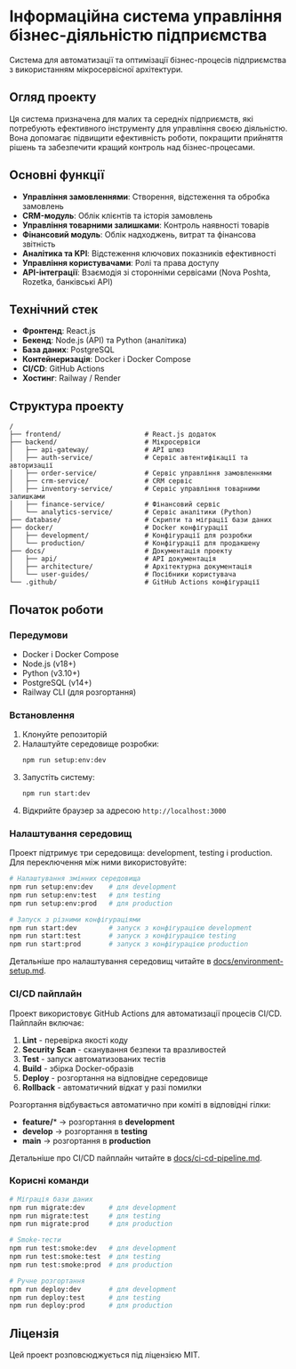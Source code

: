 # Інформаційна система управління бізнес-діяльністю підприємства

Система для автоматизації та оптимізації бізнес-процесів підприємства з використанням мікросервісної архітектури.

## Огляд проекту

Ця система призначена для малих та середніх підприємств, які потребують ефективного інструменту для управління своєю діяльністю. Вона допомагає підвищити ефективність роботи, покращити прийняття рішень та забезпечити кращий контроль над бізнес-процесами.

## Основні функції

- **Управління замовленнями**: Створення, відстеження та обробка замовлень
- **CRM-модуль**: Облік клієнтів та історія замовлень
- **Управління товарними залишками**: Контроль наявності товарів
- **Фінансовий модуль**: Облік надходжень, витрат та фінансова звітність
- **Аналітика та KPI**: Відстеження ключових показників ефективності
- **Управління користувачами**: Ролі та права доступу
- **API-інтеграції**: Взаємодія зі сторонніми сервісами (Nova Poshta, Rozetka, банківські API)

## Технічний стек

- **Фронтенд**: React.js
- **Бекенд**: Node.js (API) та Python (аналітика)
- **База даних**: PostgreSQL
- **Контейнеризація**: Docker і Docker Compose
- **CI/CD**: GitHub Actions
- **Хостинг**: Railway / Render

## Структура проекту

```
/
├── frontend/                     # React.js додаток
├── backend/                      # Мікросервіси
│   ├── api-gateway/              # API шлюз
│   ├── auth-service/             # Сервіс автентифікації та авторизації
│   ├── order-service/            # Сервіс управління замовленнями
│   ├── crm-service/              # CRM сервіс
│   ├── inventory-service/        # Сервіс управління товарними залишками
│   ├── finance-service/          # Фінансовий сервіс
│   └── analytics-service/        # Сервіс аналітики (Python)
├── database/                     # Скрипти та міграції бази даних
├── docker/                       # Docker конфігурації
│   ├── development/              # Конфігурації для розробки
│   └── production/               # Конфігурації для продакшену
├── docs/                         # Документація проекту
│   ├── api/                      # API документація
│   ├── architecture/             # Архітектурна документація
│   └── user-guides/              # Посібники користувача
└── .github/                      # GitHub Actions конфігурації
```

## Початок роботи

### Передумови

- Docker і Docker Compose
- Node.js (v18+)
- Python (v3.10+)
- PostgreSQL (v14+)
- Railway CLI (для розгортання)

### Встановлення

1. Клонуйте репозиторій
2. Налаштуйте середовище розробки:
   ```bash
   npm run setup:env:dev
   ```
3. Запустіть систему:
   ```bash
   npm run start:dev
   ```
4. Відкрийте браузер за адресою `http://localhost:3000`

### Налаштування середовищ

Проект підтримує три середовища: development, testing і production. Для переключення між ними використовуйте:

```bash
# Налаштування змінних середовища
npm run setup:env:dev    # для development
npm run setup:env:test   # для testing
npm run setup:env:prod   # для production

# Запуск з різними конфігураціями
npm run start:dev        # запуск з конфігурацією development
npm run start:test       # запуск з конфігурацією testing
npm run start:prod       # запуск з конфігурацією production
```

Детальніше про налаштування середовищ читайте в [docs/environment-setup.md](docs/environment-setup.md).

### CI/CD пайплайн

Проект використовує GitHub Actions для автоматизації процесів CI/CD. Пайплайн включає:

1. **Lint** - перевірка якості коду
2. **Security Scan** - сканування безпеки та вразливостей
3. **Test** - запуск автоматизованих тестів
4. **Build** - збірка Docker-образів
5. **Deploy** - розгортання на відповідне середовище
6. **Rollback** - автоматичний відкат у разі помилки

Розгортання відбувається автоматично при коміті в відповідні гілки:
- **feature/*** → розгортання в **development**
- **develop** → розгортання в **testing**
- **main** → розгортання в **production**

Детальніше про CI/CD пайплайн читайте в [docs/ci-cd-pipeline.md](docs/ci-cd-pipeline.md).

### Корисні команди

```bash
# Міграція бази даних
npm run migrate:dev      # для development
npm run migrate:test     # для testing
npm run migrate:prod     # для production

# Smoke-тести
npm run test:smoke:dev   # для development
npm run test:smoke:test  # для testing
npm run test:smoke:prod  # для production

# Ручне розгортання
npm run deploy:dev       # для development
npm run deploy:test      # для testing
npm run deploy:prod      # для production
```


## Ліцензія

Цей проект розповсюджується під ліцензією MIT.
